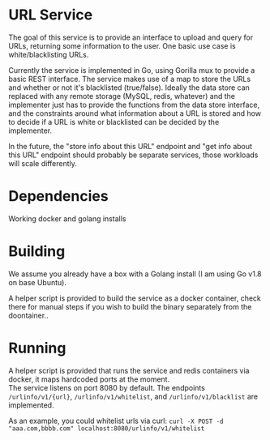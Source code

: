 # URL Service
The goal of this service is to provide an interface to upload and query for URLs, returning some information to the user. One basic use case is white/blacklisting URLs.

Currently the service is implemented in Go, using Gorilla mux to provide a basic REST interface. The service makes use of a map to store the 
URLs and whether or not it's blacklisted (true/false). Ideally the data store can replaced with any remote storage (MySQL, redis, whatever) and
the implementer just has to provide the functions from the data store interface, and the constraints around what information about a URL is stored 
and how to decide if a URL is white or blacklisted can be decided by the implementer.

In the future, the "store info about this URL" endpoint and "get info about this URL" endpoint should probably be separate services, those 
workloads will scale differently.

# Dependencies
Working docker and golang installs

# Building
We assume you already have a box with a Golang install (I am using Go v1.8 on base Ubuntu).

A helper script is provided to build the service as a docker container, check there for manual
steps if you wish to build the binary separately from the doontainer..

# Running
A helper script is provided that runs the service and redis containers via docker, it maps hardcoded ports at the moment.  
The service listens on port 8080 by default. The endpoints `/urlinfo/v1/{url}`, `/urlinfo/v1/whitelist`, and `/urlinfo/v1/blacklist` are implemented.

As an example, you could whitelist urls via curl: `curl -X POST -d "aaa.com,bbbb.com" localhost:8080/urlinfo/v1/whitelist`